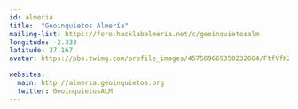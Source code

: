```yaml
---
id: almeria
title:  "Geoinquietos Almería"
mailing-list: https://foro.hacklabalmeria.net/c/geoinquietosalm
longitude: -2.333
latitude: 37.167
avatar: https://pbs.twimg.com/profile_images/457589669350232064/FtfVfKZK.png

websites:
  main: http://almeria.geoinquietos.org
  twitter: GeoinquietosALM
---
```

